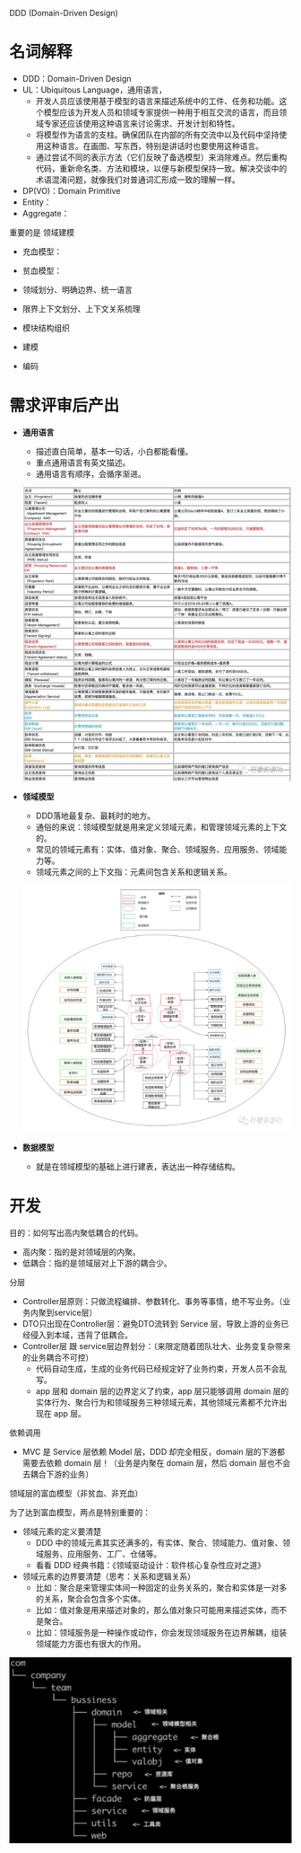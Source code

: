 DDD (Domain-Driven Design)


# 名词解释
- DDD：Domain-Driven Design
- UL：Ubiquitous Language，通用语言，
    - 开发人员应该使用基于模型的语言来描述系统中的工件、任务和功能。这个模型应该为开发人员和领域专家提供一种用于相互交流的语言，而且领域专家还应该使用这种语言来讨论需求、开发计划和特性。
    - 将模型作为语言的支柱。确保团队在内部的所有交流中以及代码中坚持使用这种语言。在画图、写东西，特别是讲话时也要使用这种语言。
    - 通过尝试不同的表示方法（它们反映了备选模型）来消除难点。然后重构代码，重新命名类、方法和模块，以便与新模型保持一致。解决交谈中的术语混淆问题，就像我们对普通词汇形成一致的理解一样。
- DP(VO)：Domain Primitive
- Entity：
- Aggregate：

重要的是 领域建模

- 充血模型：
- 贫血模型：


- 领域划分、明确边界、统一语言
- 限界上下文划分、上下文关系梳理
- 模块结构组织
- 建模
- 编码

# 需求评审后产出

- **通用语言**
  - 描述直白简单，基本一句话，小白都能看懂。
  - 重点通用语言有英文描述。
  - 通用语言有顺序，会循序渐进。

  ![DDD通用语言描述示例](../resources/static/images/DDD通用语言描述示例.png)

- **领域模型**
  - DDD落地最复杂、最耗时的地方。
  - 通俗的来说：领域模型就是用来定义领域元素，和管理领域元素的上下文的。
  - 常见的领域元素有：实体、值对象、聚合、领域服务、应用服务、领域能力等。
  - 领域元素之间的上下文指：元素间包含关系和逻辑关系。
    
  ![DDD领域模型图](../resources/static/images/DDD领域模型图.png)

- **数据模型**
  - 就是在领域模型的基础上进行建表，表达出一种存储结构。


# 开发

目的：如何写出高内聚低耦合的代码。

- 高内聚：指的是对领域层的内聚。
- 低耦合：指的是领域层对上下游的耦合少。


分层

- Controller层原则：只做流程编排、参数转化、事务等事情，绝不写业务。（业务内聚到service层）
- DTO只出现在Controller层：避免DTO流转到 Service 层，导致上游的业务已经侵入到本域，违背了低耦合。
- Controller层 跟 service层边界划分：（来限定随着团队壮大、业务变复杂带来的业务耦合不可控）
  - 代码自动生成，生成的业务代码已经规定好了业务约束，开发人员不会乱写。
  - app 层和 domain 层的边界定义了约束，app 层只能够调用 domain 层的实体行为、聚合行为和领域服务三种领域元素，其他领域元素都不允许出现在 app 层。


依赖调用

- MVC 是 Service 层依赖 Model 层，DDD 却完全相反，domain 层的下游都需要去依赖 domain 层！（业务是内聚在 domain 层，然后 domain 层也不会去耦合下游的业务）


领域层的富血模型（非贫血、非充血）

为了达到富血模型，两点是特别重要的：
- 领域元素的定义要清楚
  - DDD 中的领域元素其实还满多的，有实体、聚合、领域能力、值对象、领域服务、应用服务、工厂、仓储等。
  - 看看 DDD 经典书籍：《领域驱动设计：软件核心复杂性应对之道》
- 领域元素的边界要清楚（思考：关系和逻辑关系）
  - 比如：聚合是来管理实体间一种固定的业务关系的，聚合和实体是一对多的关系，聚合会包含多个实体。
  - 比如：值对象是用来描述对象的，那么值对象只可能用来描述实体，而不是聚合。
  - 比如：领域服务是一种操作或动作，你会发现领域服务在边界解耦，组装领域能力方面也有很大的作用。


![DDD包结构示例](../resources/static/images/DDD包结构示例.png)



